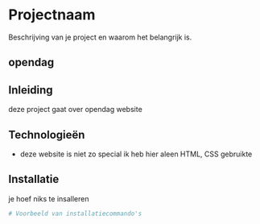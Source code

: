# Projectnaam

Beschrijving van je project en waarom het belangrijk is.

## opendag


## Inleiding

deze project gaat over opendag website

## Technologieën

- deze website is niet zo special ik heb hier aleen HTML, CSS gebruikte 

## Installatie

je hoef niks te insalleren 

```bash
# Voorbeeld van installatiecommando's

